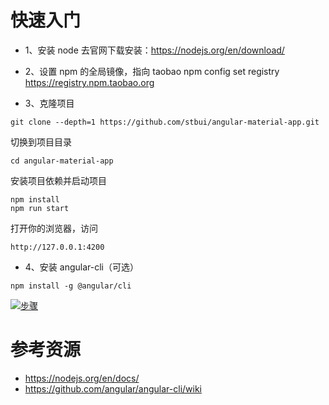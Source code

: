 # 快速入门

- 1、安装 node
  去官网下载安装：https://nodejs.org/en/download/

- 2、设置 npm 的全局镜像，指向 taobao
  npm config set registry https://registry.npm.taobao.org

- 3、克隆项目

```
git clone --depth=1 https://github.com/stbui/angular-material-app.git
```

切换到项目目录

```
cd angular-material-app
```

安装项目依赖并启动项目

```
npm install
npm run start
```

打开你的浏览器，访问

```
http://127.0.0.1:4200
```

- 4、安装 angular-cli（可选）

```
npm install -g @angular/cli
```

[![步骤](https://asciinema.org/a/1lEYxaqemXl3coe9kiAvHRh7d.png)](https://asciinema.org/a/1lEYxaqemXl3coe9kiAvHRh7d)

# 参考资源

- https://nodejs.org/en/docs/
- https://github.com/angular/angular-cli/wiki
